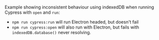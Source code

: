 Example showing inconsistent behaviour using indexedDB when running Cypress with `open` and `run`:

* `npm run cypress:run` will run Electron headed, but doesn't fail
* `npm run cypress:open` will also run with Electron, but fails with `indexedDB.database()` never resolving.

